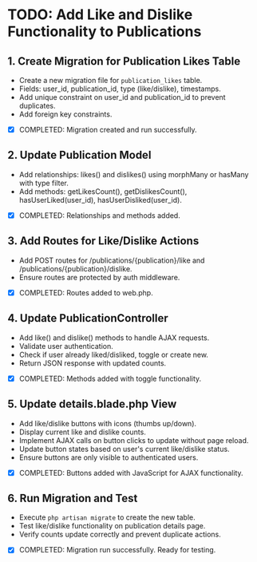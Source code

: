# TODO: Add Like and Dislike Functionality to Publications

## 1. Create Migration for Publication Likes Table
- Create a new migration file for `publication_likes` table.
- Fields: user_id, publication_id, type (like/dislike), timestamps.
- Add unique constraint on user_id and publication_id to prevent duplicates.
- Add foreign key constraints.
- [x] COMPLETED: Migration created and run successfully.

## 2. Update Publication Model
- Add relationships: likes() and dislikes() using morphMany or hasMany with type filter.
- Add methods: getLikesCount(), getDislikesCount(), hasUserLiked(user_id), hasUserDisliked(user_id).
- [x] COMPLETED: Relationships and methods added.

## 3. Add Routes for Like/Dislike Actions
- Add POST routes for /publications/{publication}/like and /publications/{publication}/dislike.
- Ensure routes are protected by auth middleware.
- [x] COMPLETED: Routes added to web.php.

## 4. Update PublicationController
- Add like() and dislike() methods to handle AJAX requests.
- Validate user authentication.
- Check if user already liked/disliked, toggle or create new.
- Return JSON response with updated counts.
- [x] COMPLETED: Methods added with toggle functionality.

## 5. Update details.blade.php View
- Add like/dislike buttons with icons (thumbs up/down).
- Display current like and dislike counts.
- Implement AJAX calls on button clicks to update without page reload.
- Update button states based on user's current like/dislike status.
- Ensure buttons are only visible to authenticated users.
- [x] COMPLETED: Buttons added with JavaScript for AJAX functionality.

## 6. Run Migration and Test
- Execute `php artisan migrate` to create the new table.
- Test like/dislike functionality on publication details page.
- Verify counts update correctly and prevent duplicate actions.
- [x] COMPLETED: Migration run successfully. Ready for testing.
